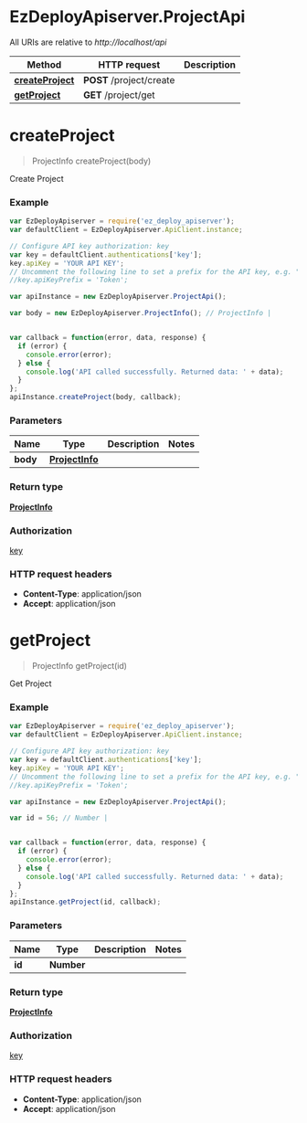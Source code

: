 # EzDeployApiserver.ProjectApi

All URIs are relative to *http://localhost/api*

Method | HTTP request | Description
------------- | ------------- | -------------
[**createProject**](ProjectApi.md#createProject) | **POST** /project/create | 
[**getProject**](ProjectApi.md#getProject) | **GET** /project/get | 


<a name="createProject"></a>
# **createProject**
> ProjectInfo createProject(body)



Create Project

### Example
```javascript
var EzDeployApiserver = require('ez_deploy_apiserver');
var defaultClient = EzDeployApiserver.ApiClient.instance;

// Configure API key authorization: key
var key = defaultClient.authentications['key'];
key.apiKey = 'YOUR API KEY';
// Uncomment the following line to set a prefix for the API key, e.g. "Token" (defaults to null)
//key.apiKeyPrefix = 'Token';

var apiInstance = new EzDeployApiserver.ProjectApi();

var body = new EzDeployApiserver.ProjectInfo(); // ProjectInfo | 


var callback = function(error, data, response) {
  if (error) {
    console.error(error);
  } else {
    console.log('API called successfully. Returned data: ' + data);
  }
};
apiInstance.createProject(body, callback);
```

### Parameters

Name | Type | Description  | Notes
------------- | ------------- | ------------- | -------------
 **body** | [**ProjectInfo**](ProjectInfo.md)|  | 

### Return type

[**ProjectInfo**](ProjectInfo.md)

### Authorization

[key](../README.md#key)

### HTTP request headers

 - **Content-Type**: application/json
 - **Accept**: application/json

<a name="getProject"></a>
# **getProject**
> ProjectInfo getProject(id)



Get Project

### Example
```javascript
var EzDeployApiserver = require('ez_deploy_apiserver');
var defaultClient = EzDeployApiserver.ApiClient.instance;

// Configure API key authorization: key
var key = defaultClient.authentications['key'];
key.apiKey = 'YOUR API KEY';
// Uncomment the following line to set a prefix for the API key, e.g. "Token" (defaults to null)
//key.apiKeyPrefix = 'Token';

var apiInstance = new EzDeployApiserver.ProjectApi();

var id = 56; // Number | 


var callback = function(error, data, response) {
  if (error) {
    console.error(error);
  } else {
    console.log('API called successfully. Returned data: ' + data);
  }
};
apiInstance.getProject(id, callback);
```

### Parameters

Name | Type | Description  | Notes
------------- | ------------- | ------------- | -------------
 **id** | **Number**|  | 

### Return type

[**ProjectInfo**](ProjectInfo.md)

### Authorization

[key](../README.md#key)

### HTTP request headers

 - **Content-Type**: application/json
 - **Accept**: application/json


